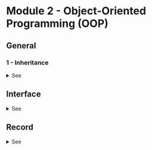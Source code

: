 # Module 2 - Object-Oriented Programming (OOP)

## General



### 1 - Inheritance

<details>

 <summary>See</summary>

Inheritance is the action to based a class on another class.

In Java, we use the word extends.

```
public class Vehicule {...}

public class Car extends Vehicule {...}
```

*Attention* : In Java multiple inheritance is not possible, i,e, a class can only extends one class.

```
public class Mamal {...}

public class Human {...}

public class Person extends Mamal, Human {...} // This is not correct
```


A class can extends an extended class, this is correct:

```
public class Mamal {...}

public class Human extends Mamal {...}

public class Person extends Human {...} 
```

Inheritance is use to create smaller object with well define behavior.


It also helps for code re-use.


**Abstract** class

An abstract class is a class that cannot be instanciated.

It usually contains one or more abstract method.

When a class extends an abstract class, it has to implements all the extract method. 

If it does not, then the class will also be abstract.



</details>


## Interface

<details>

 <summary>See</summary>

A interface defines a protocol for a class to follow.

If a class "agrees" tp follow an interface, it implements it.

```
public class Car implement Drivable { }
```

A class Car implements multiple interfaces.

```
public class FlyingCar implements Drivable, Flyable { }
```

An Interface can extens one or more interface

```

public Interface Drivable {...}

public Interface Flyable

public Interface FlyAndDrive extends Drivable, Flyable

```

Note the keywork extends for an interface to "extends" another interface.

Interface are usually used to describe a possible action for multiple class.

For example, the Java Interface Serialisable indicates that the class can be serialize, the Interface Comparable means the class can be compare to another object, etc.


**Default** method in interface


A default method in an interface is a method wih code.

This was created to assure backward compatibility.


**Static** method in interface

Interface can also define static method.

It is the same as Default, the implementation of the method will be inside the interface.

The idea is to allow the developer to group method that would make sense to be in the interface.



**Functional** interface

A functional interface is noted with the annotation @FunctionalInterface

A functional interface can have only one method. If you try to add more it will not compile.

A functional interface can contains default method.


</details>


## Record

<details>

 <summary>See</summary>




</details>

